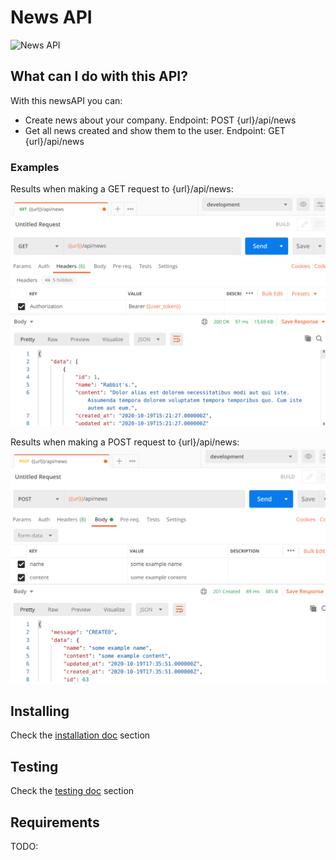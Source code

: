 # News API

![News API](https://github.com/daluj/newsAPI/workflows/News%20API/badge.svg)

## What can I do with this API?
With this newsAPI you can:
- Create news about your company. Endpoint: POST {url}/api/news
- Get all news created and show them to the user. Endpoint: GET {url}/api/news 

### Examples

Results when making a GET request to {url}/api/news:
![alt text](postman/get_news.png)

Results when making a POST request to {url}/api/news:
![alt text](postman/create_news.png)

## Installing

Check the [installation doc](INSTALLING.md) section

## Testing

Check the [testing doc](TESTING.md) section

## Requirements

TODO:
